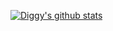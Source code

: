 [![Diggy's github stats](https://github-readme-stats.vercel.app/api?username=DiggidyDev?theme=tokyonight)](https://github.com/anuraghazra/github-readme-stats)
